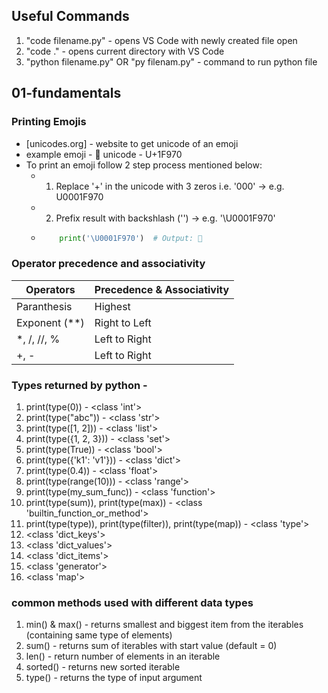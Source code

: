 ## Useful Commands

1. "code filename.py" - opens VS Code with newly created file open
2. "code ." - opens current directory with VS Code
3. "python filename.py" OR "py filenam.py" - command to run python file


## 01-fundamentals

### Printing Emojis

- [unicodes.org] - website to get unicode of an emoji
- example emoji - 🥰 unicode - U+1F970
- To print an emoji follow 2 step process mentioned below:
  - 1. Replace '+' in the unicode with 3 zeros i.e. '000' -> e.g. U0001F970
  - 2. Prefix result with backshlash ('\') -> e.g. '\U0001F970'
  - ```py 
        print('\U0001F970')  # Output: 🥰
    ```


### Operator precedence and associativity

|Operators|Precedence & Associativity |
|--|--|
|Paranthesis|Highest|
|Exponent (**)|Right to Left|
|*, /, //, %|Left to Right|
|+, -|Left to Right|


### Types returned by python -

1. print(type(0)) - <class 'int'>
2. print(type("abc")) - <class 'str'>
3. print(type([1, 2])) - <class 'list'>
4. print(type({1, 2, 3})) - <class 'set'>
5. print(type(True)) - <class 'bool'>
6. print(type({'k1': 'v1'})) - <class 'dict'>
7. print(type(0.4)) - <class 'float'>
8. print(type(range(10))) - <class 'range'>
9. print(type(my_sum_func)) - <class 'function'>
10. print(type(sum)), print(type(max)) - <class 'builtin_function_or_method'>
11. print(type(type)), print(type(filter)), print(type(map)) - <class 'type'>
12. <class 'dict_keys'>
13. <class 'dict_values'>
14. <class 'dict_items'>
15. <class 'generator'>
16. <class 'map'>


### common methods used with different data types

1. min() & max() - returns smallest and biggest item from the iterables (containing same type of elements)
2. sum() - returns sum of iterables with start value (default = 0)
3. len() - return number of elements in an iterable
4. sorted() - returns new sorted iterable
5. type() - returns the type of input argument